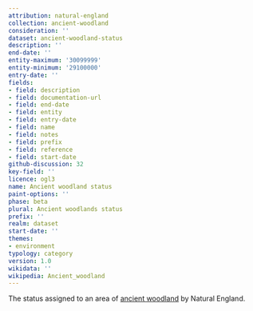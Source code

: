 ```yaml
---
attribution: natural-england
collection: ancient-woodland
consideration: ''
dataset: ancient-woodland-status
description: ''
end-date: ''
entity-maximum: '30099999'
entity-minimum: '29100000'
entry-date: ''
fields:
- field: description
- field: documentation-url
- field: end-date
- field: entity
- field: entry-date
- field: name
- field: notes
- field: prefix
- field: reference
- field: start-date
github-discussion: 32
key-field: ''
licence: ogl3
name: Ancient woodland status
paint-options: ''
phase: beta
plural: Ancient woodlands status
prefix: ''
realm: dataset
start-date: ''
themes:
- environment
typology: category
version: 1.0
wikidata: ''
wikipedia: Ancient_woodland
---
```


The status assigned to an area of [ancient woodland](/dataset/ancient-woodland) by Natural England.